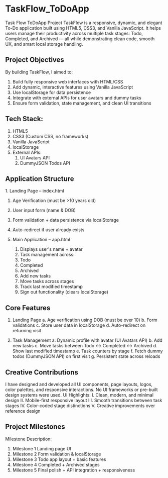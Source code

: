 # TaskFlow_ToDoApp
Task Flow ToDoApp Project 
TaskFlow is a responsive, dynamic, and elegant To-Do application built using HTML5, CSS3, and Vanilla JavaScript. It helps users manage their productivity across multiple task stages: 
Todo, Completed, and Archived — all while demonstrating clean code, smooth UX, and smart local storage handling.

## Project Objectives
By building TaskFlow, I aimed to:
1. Build fully responsive web interfaces with HTML/CSS
2. Add dynamic, interactive features using Vanilla JavaScript
3. Use localStorage for data persistence
4. Integrate with external APIs for user avatars and dummy tasks
5. Ensure form validation, state management, and clean UI transitions

## Tech Stack:
1. HTML5
2. CSS3 (Custom CSS, no frameworks)
3. Vanilla JavaScript
4. localStorage
5. External APIs:
   1. UI Avatars API
   2. DummyJSON Todos API


## Application Structure
1️. Landing Page – index.html
   1. Age Verification (must be >10 years old)
   2. User input form (name & DOB)
   3. Form validation + data persistence via localStorage
   4. Auto-redirect if user already exists

2. Main Application – app.html
   1. Displays user's name + avatar
   2. Task management across:
   3. Todo
   4. Completed
   5. Archived
   6. Add new tasks
   7. Move tasks across stages
   8. Track last modified timestamp
   9. Sign out functionality (clears localStorage)


## Core Features
1. Landing Page
   a. Age verification using DOB (must be over 10)
   b. Form validations
   c. Store user data in localStorage
   d. Auto-redirect on returning visit
   
2. Task Management
   a. Dynamic profile with avatar (UI Avatars API)
   b. Add new tasks
   c. Move tasks between Todo ↔ Completed ↔ Archived
   d. Show last modified timestamp
   e. Task counters by stage
   f. Fetch dummy todos (DummyJSON API) on first visit
   g. Persistent state across reloads

## Creative Contributions
I have designed and developed all UI components, page layouts, logos, color palettes, and responsive interactions. No UI frameworks or pre-built design systems were used.
UI Highlights: 
I. Clean, modern, and minimal design
II. Mobile-first responsive layout
III. Smooth transitions between task stages
IV. Color-coded stage distinctions
V. Creative improvements over reference design

## Project Milestones
Milestone	Description:
1. Milestone 1	Landing page UI
2. Milestone 2	Form validation & localStorage
3. Milestone 3	Todo app layout + basic features
4. Milestone 4	Completed + Archived stages
5. Milestone 5	Final polish + API integration + responsiveness


